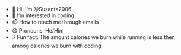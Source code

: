 - 👋 Hi, I’m @Susanta2006
- 👀 I’m interested in coding 
- 📫 How to reach me through emails
- 😄 Pronouns: He/Him
- ⚡ Fun fact: The amount calories we burn while running is less then amoog calories we burn with coding 

